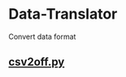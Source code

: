# Data-Translator
Convert data format
## [csv2off.py](https://github.com/jialeishen/Data-Translator/blob/master/csv2off.py)
